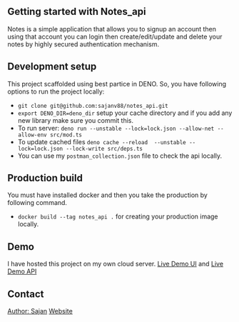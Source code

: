 ## Getting started with Notes_api
Notes is a simple application that allows you to signup an account then using that account you can login then create/edit/update and delete your notes by highly secured authentication mechanism.


## Development setup

This project scaffolded using best partice in DENO. So, you have following options to run the project locally:
*   `git clone git@github.com:sajanv88/notes_api.git`
*   `export DENO_DIR=deno_dir` setup your cache directory and if you add any new library make sure you commit this.
*   To run server: `deno run --unstable --lock=lock.json --allow-net --allow-env src/mod.ts`
*   To update cached files `deno cache --reload  --unstable --lock=lock.json --lock-write src/deps.ts`
*   You can use my `postman_collection.json` file to check the api locally. 

## Production build

You must have installed docker and then you take the production by following command.
* `docker build --tag notes_api .` for creating your production image locally. 


## Demo
I have hosted this project on my own cloud server. [Live Demo UI](https://dev-notes-ui.sajankumarv.com) and [Live Demo API](https://notes-dev-api.sajankumarv.com/api/user/verify_auth)


## Contact
[Author: Sajan](connect@sajankumarv.com)
[Website](https://sajankumarv.com)
